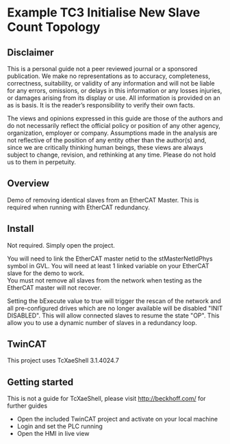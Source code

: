 # Example TC3 Initialise New Slave Count Topology

## Disclaimer

This is a personal guide not a peer reviewed journal or a sponsored publication. We make
no representations as to accuracy, completeness, correctness, suitability, or validity of any
information and will not be liable for any errors, omissions, or delays in this information or any
losses injuries, or damages arising from its display or use. All information is provided on an as
is basis. It is the reader’s responsibility to verify their own facts.

The views and opinions expressed in this guide are those of the authors and do not
necessarily reflect the official policy or position of any other agency, organization, employer or
company. Assumptions made in the analysis are not reflective of the position of any entity
other than the author(s) and, since we are critically thinking human beings, these views are
always subject to change, revision, and rethinking at any time. Please do not hold us to them
in perpetuity.

## Overview 

Demo of removing identical slaves from an EtherCAT Master.  This is required when running with EtherCAT redundancy.

## Install 

Not required.  Simply open the project.

You will need to link the EtherCAT master netid to the stMasterNetIdPhys symbol in GVL.
You will need at least 1 linked variable on your EtherCAT slave for the demo to work.  
You must not remove all slaves from the network when testing as the EtherCAT master will not recover.  

Setting the bExecute value to true will trigger the rescan of the network and all pre-configured drives which are no longer available will be disabled "INIT DISABLED".  This will allow connected slaves to resume the state "OP".  This allow you to use a dynamic number of slaves in a redundancy loop.

## TwinCAT
This project uses TcXaeShell 3.1.4024.7

## Getting started
This is not a guide for TcXaeShell, please visit http://beckhoff.com/ for further guides
* Open the included TwinCAT project and activate on your local machine
* Login and set the PLC running
* Open the HMI in live view


